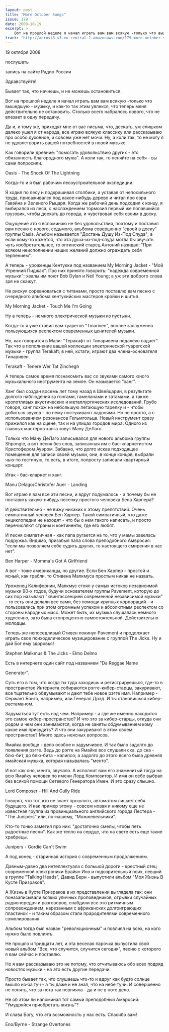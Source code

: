 ```yaml
---
layout: post
title: "More October Songs"
issue: 179
date: 2008-10-19
excerpt: >
    Вот на прошлой неделе я начал играть вам вам всякую -только что вышедшую - музыку, и как-то так этим увлекся, что теперь меня действительно не остановить. Столько всего набралось нового, что не влезает в одну передачу.
track: "http://aerost8.s3.eu-central-1.amazonaws.com/179-more-october-songs.mp3"
---
```


19 октября 2008

послушать

запись на сайте Радио России

Здравствуйте!

Бывает так, что начнешь, и не можешь остановиться.

Вот на прошлой неделе я начал играть вам вам всякую -только что вышедшую - музыку, и как-то так этим увлекся, что теперь меня действительно не остановить. Столько всего набралось нового, что не влезает в одну передачу.

Да и, к тому же, приходят мне от вас письма, что, дескать, уж слишком далеко ушел я от народа, все играю всякую классику или рассказываю про особо духовное, и совсем уже нет мочи. Ну, а коли так, то не могу я не удовлетворить вашей потребностей в новой музыке.

Как говорили древние: "помогать удовольствию других - это обязанность благородного мужа". А коли так, то пеняйте на себя - вы сами попросили.

Oasis - The Shock Of The Lightning

Когда-то и я был рабочим лесоустроительной экспедиции.

Я ходил по лесу и подкрашивал столбики, а уставая от непосильного труда, присаживался под какое-нибудь дерево и читал про сэра Гавэйна и Зеленого Рыцаря. Когда же рабочий день подходил к концу, я выбирался из леса, с наслаждением тормозил первый же попавшийся грузовик, чтобы доехать до города, и чувствовал себя своим в доску.

Ощущение это я вспоминаю не без удовольствия, поэтому и поставил вам песню с нового, седьмого, альбома совершенно "своей в доску" группы Oasis. Альбом называется "Достань Душу Из-Под Спуда"; а если кому-то кажется, что эта душа-из-под-спуда могла бы звучать чуть изобретательнее, то оптинский старец Антоний назидал: "При всяком неисполнении наших желаний должно ограждать себя терпением".

А теперь - уроженцы Кентукки под названием My Morning Jacket - "Мой Утренний Пиджак". Про них принято говорить: "надежда современной музыки"; хвалы им поют Bob Dylan и Neil Young; а уж эти доброго слова зря не скажут.

Не рискуя соревноваться с титанами, просто поставлю вам песню с очередного альбома кентукийских мастеров кройки и шитья .

My Morning Jacket - Touch Me I'm Going

Ну а теперь - немного электрической музыки из пустыни.

Когда-то я уже ставил вам туарегов "Tinariven", вполне заслуженно пользующихся респектом современных ценителей музыки.

Но, как говорится в Мали: "Теракафт от Тинаривена недалеко падает". Так что в пополнение вашей коллекции электрической туарегской музыки - группа Terakaft; в ней, кстати, играют два члена-основателя Тинаривен.

Terakaft - Tenere Wer Tat Zinchegh

А теперь самое время познакомить вас со звуками самого юного музыкального инструмента на земле. Он называется "ханг".

Ханг был создан восемь лет тому назад в Швейцарии, в результате долгого наблюдения за гонгами, гамеланами и гатамами, а также кропотливых акустических и металлургических исследований. Грубо говоря, ханг похож на небольшую летающую тарелку и - чтобы добиться звуков - по нему постукивают ладонями. Но не просто, а с использованием резонансов Гельмгольца. Новый инструмент сразу прижился как на сцене, так и на улицах городов мира. Одного из главных мастеров ханга зовут Ману ДеЛаго.

Только что Ману ДеЛаго записывался для нового альбома группы Shpongle, а вот песня без слов, записанная им с бас-кларнетистом Кристофером Ауэром. Забавно, что долго искав подходящее помещение для записи своей музыки, они, в конце концов, выбрали чью-то гостиную, то есть, в итоге, попросту записали квартирный концерт.

Итак - бас-кларнет и ханг.

Manu Delago/Christofer Auer - Landing

Вот играю я вам все эти песни, и вдруг подумалось - а почему бы не поставить какую-нибудь песенку простого человека Бена Харпера?

И действительно - не вижу никаких к этому препятствий. Очень симпатичный человек Бен Харпер. Такой симпатичный, что даже энциклопедии не находят - что бы о нем такого написать, и просто перечисляют страны и континенты, где его любят.

И песня симпатичная - как папа ругается на то, что у мамы завелась подружка. Видимо, призабыл папа слова преподобного Амвросия: "если мы позволяем себе судить других, то настоящего смирения в нас нет".

Ben Harper - Momma's Got A Girlfriend

А вот - тоже американцы, но другие. Если Бен Харпер - простой и ясный, как грабли, то Стивена Малкмуса простым никак не назвать.

Уроженец Калифорнии, Малкмус стоял у самых истоков независимой музыки 90-х годов, будучи основателем группы Pavement, которую до сих пор называют "квинтэссенцией современной независимой музыки" - то есть они делали все сами, без помощи крупных корпораций - и пользовались при этом огромным успехом и абсолютным респектом со стороны народных масс. Может быть, их музыка слушалась немного худосочно, зато была стопроцентно самостоятельной. Действительно молодцы.

Теперь же непоседливый Стивен покинул Pavement и продолжает играть свое психоделическое музицирование с группой The Jicks. Ну и дай Бог ему здоровья!

Stephen Malkmus & The Jicks - Elmo Delmo

Есть в интернете один сайт под названием "Da Reggae Name

Generator".

Суть его в том, что когда ты туда заходишь и регистрируешься, где-то в пространстве Интернета собираются рэгге-кибер-старцы, закуривают, все тщательно обдумывают и дают тебе новое рэгге имя. Например - Сержант Бонго, например, или Генерал Дрэд. И ты становишься кибер-растаманом.

Задуматься тут есть над чем. Например - а где же именно находится это самое кибер-пространство? И что это за кибер-старцы, откуда они родом и чем они занимаются, когда не заняты обдумыванием кому какое имя присудить? И что они закуривают в этом своем пространстве? Много здесь неясных вопросов.

Ямайка вообще - дело особое и задумчивое. И так было задолго до появления рэгге. Ведь до рэгге на Ямайке все слушали ска, до ска - блю-бит, до блю-бита - калипсо; а задолго до этого всего была древняя ямайская музыка, которая называлась "менто".

И вот как оно, менто, звучало. А исполнит вам его знаменитый тогда на всю Ямайку человек по имени Лорд Композитор. И имя он себе выбрал без всякой помощи Сетевого Генератора Имен. И это сразу слышно.

Lord Composer - Hill And Gully Ride

Говорят, что тот, кто не знает прошлого, автоматом лишает себя будущего. И как пример этому - совсем новая и никому еще не известная группа из провинциального английского города Лестера - "The Junipers" или, по-нашему, "Можжевельники".

Кто-то тонко заметил про них: "достаточно смелы, чтобы петь радостные песни". Как же тепло на сердце, что на свете есть еще такие храбрецы.

Junipers - Gordie Can't Swim

А под конец - старинная история с современным продолжением.

Давным-давно два интеллектуала с большой дороги - крестный отец современной электроники Брайян Ино и подозрительный псих, певший в группе "Talking Heads", Давид Берн - выпустили альбом "Моя Жизнь В Кусте Призраков".

А Жизнь в Кусте Призраков в их представлении выглядела так: они поназаписывали всяких уличных проповедников, отрывки случайных радиопередач и разговоров, снабдили все это ритмичным сопровождением, нарезанным с африканских долгоиграющих пластинок - и таким образом стали прародителями современного сэмплирования.

Альбом тогда был назван "революционным" и повлиял на всех, на кого нужно было повлиять.

Не прошло и тридцати лет, и эта веселая парочка выпустила свой новый альбом "Все, что случится, случится сегодня", песню с которого я вам сейчас и поставлю.

Но я вам рассказываю это не потому, что отчитываюсь обо всех подряд новостях музыки - на это есть другие передачи.

Просто бывает так, что слушаешь что-то и вдруг как будто солнце вышло из-за туч - а ты даже и не знал, что на небе тучи. И совершенно не понять, что за нота так повлияла - да и не в ноте дело.

Не об этом ли напоминал тот самый преподобный Амвросий: "Умудряйся приобретать жизнь"?

И слава Богу, что эта возможность у нас есть. Спасибо вам!

Eno/Byrne - Strange Overtones
